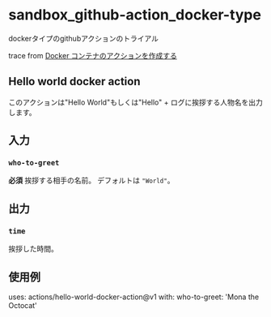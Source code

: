 # sandbox_github-action_docker-type
 dockerタイプのgithubアクションのトライアル

trace from [Docker コンテナのアクションを作成する](https://help.github.com/ja/actions/building-actions/creating-a-docker-container-action)

## Hello world docker action

このアクションは"Hello World"もしくは"Hello" + ログに挨拶する人物名を出力します。

## 入力

### `who-to-greet`

**必須** 挨拶する相手の名前。 デフォルトは `"World"`。

## 出力

### `time`

挨拶した時間。

## 使用例

uses: actions/hello-world-docker-action@v1
with:
  who-to-greet: 'Mona the Octocat'